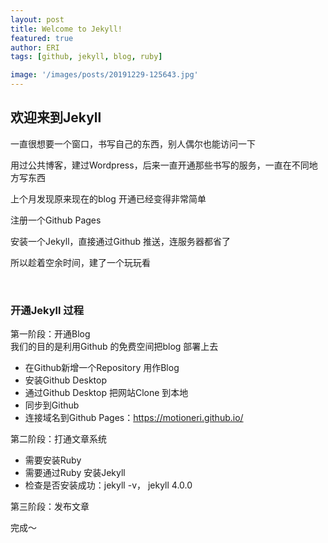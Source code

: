 ```yaml
---
layout: post
title: Welcome to Jekyll!
featured: true
author: ERI
tags: [github, jekyll, blog, ruby]

image: '/images/posts/20191229-125643.jpg'
---
```




## 欢迎来到Jekyll

一直很想要一个窗口，书写自己的东西，别人偶尔也能访问一下

用过公共博客，建过Wordpress，后来一直开通那些书写的服务，一直在不同地方写东西

上个月发现原来现在的blog 开通已经变得非常简单

注册一个Github Pages

安装一个Jekyll，直接通过Github 推送，连服务器都省了

所以趁着空余时间，建了一个玩玩看

<br>

### 开通Jekyll 过程

第一阶段：开通Blog<br>我们的目的是利用Github 的免费空间把blog 部署上去

- 在Github新增一个Repository 用作Blog
- 安装Github Desktop
- 通过Github Desktop 把网站Clone 到本地
- 同步到Github
- 连接域名到Github Pages：https://motioneri.github.io/

第二阶段：打通文章系统

- 需要安装Ruby
- 需要通过Ruby 安装Jekyll
- 检查是否安装成功：jekyll -v， jekyll 4.0.0

第三阶段：发布文章

完成～

